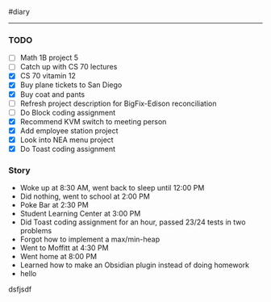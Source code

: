 #diary 

---

### TODO

- [ ] Math 1B project 5
- [ ] Catch up with CS 70 lectures
- [x] CS 70 vitamin 12
- [x] Buy plane tickets to San Diego
- [x] Buy coat and pants
- [ ] Refresh project description for BigFix-Edison reconciliation
- [ ] Do Block coding assignment
- [x] Recommend KVM switch to meeting person
- [x] Add employee station project
- [x] Look into NEA menu project
- [x] Do Toast coding assignment

### Story

- Woke up at 8:30 AM, went back to sleep until 12:00 PM
- Did nothing, went to school at 2:00 PM
- Poke Bar at 2:30 PM
- Student Learning Center at 3:00 PM
- Did Toast coding assignment for an hour, passed 23/24 tests in two problems
- Forgot how to implement a max/min-heap
- Went to Moffitt at 4:30 PM
- Went home at 8:00 PM
- Learned how to make an Obsidian plugin instead of doing homework
- hello




dsfjsdf
